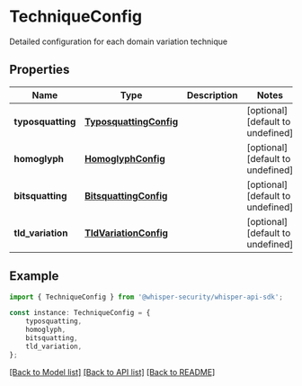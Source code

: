 # TechniqueConfig

Detailed configuration for each domain variation technique

## Properties

Name | Type | Description | Notes
------------ | ------------- | ------------- | -------------
**typosquatting** | [**TyposquattingConfig**](TyposquattingConfig.md) |  | [optional] [default to undefined]
**homoglyph** | [**HomoglyphConfig**](HomoglyphConfig.md) |  | [optional] [default to undefined]
**bitsquatting** | [**BitsquattingConfig**](BitsquattingConfig.md) |  | [optional] [default to undefined]
**tld_variation** | [**TldVariationConfig**](TldVariationConfig.md) |  | [optional] [default to undefined]

## Example

```typescript
import { TechniqueConfig } from '@whisper-security/whisper-api-sdk';

const instance: TechniqueConfig = {
    typosquatting,
    homoglyph,
    bitsquatting,
    tld_variation,
};
```

[[Back to Model list]](../README.md#documentation-for-models) [[Back to API list]](../README.md#documentation-for-api-endpoints) [[Back to README]](../README.md)
